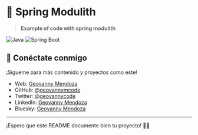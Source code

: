 # 📌 Spring Modulith

> **Example of code with spring modulith**

![Java](https://img.shields.io/badge/Java-21-orange?style=flat-square)
![Spring Boot](https://img.shields.io/badge/Spring%20Boot-3.4.1-brightgreen?style=flat-square)

## 🌟 Conéctate conmigo
¡Sígueme para más contenido y proyectos como este!

- Web: [Geovanny Mendoza](https://geovannycode.com/)
- GitHub: [@geovannymcode](https://github.com/geovannymcode)
- Twitter: [@geovannycode](https://x.com/geovannycode)
- LinkedIn: [Geovanny Mendoza](https://www.linkedin.com/in/geovannycode/)
- Bluesky: [Geovanny Mendoza](https://bsky.app/profile/geovannycode.bsky.social)

---

¡Espero que este README documente bien tu proyecto! 🚀🔥

